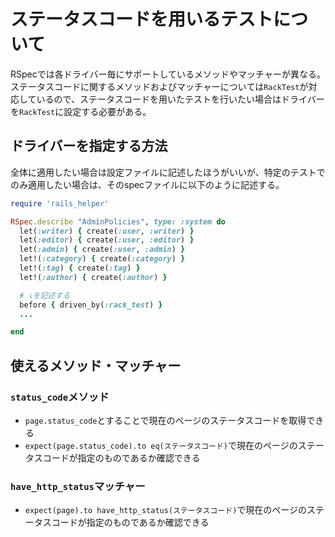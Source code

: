 # ステータスコードを用いるテストについて

RSpecでは各ドライバー毎にサポートしているメソッドやマッチャーが異なる。  
ステータスコードに関するメソッドおよびマッチャーについては`RackTest`が対応しているので、ステータスコードを用いたテストを行いたい場合はドライバーを`RackTest`に設定する必要がある。

## ドライバーを指定する方法
全体に適用したい場合は設定ファイルに記述したほうがいいが、特定のテストでのみ適用したい場合は、そのspecファイルに以下のように記述する。
```rb
require 'rails_helper'

RSpec.describe "AdminPolicies", type: :system do
  let(:writer) { create(:user, :writer) }
  let(:editor) { create(:user, :editor) }
  let(:admin) { create(:user, :admin) }
  let!(:category) { create(:category) }
  let!(:tag) { create(:tag) }
  let!(:author) { create(:author) }

  # ↓を記述する
  before { driven_by(:rack_test) }
  ...

end
```

## 使えるメソッド・マッチャー
### `status_code`メソッド
- `page.status_code`とすることで現在のページのステータスコードを取得できる
- `expect(page.status_code).to eq(ステータスコード)`で現在のページのステータスコードが指定のものであるか確認できる

### `have_http_status`マッチャー
- `expect(page).to have_http_status(ステータスコード)`で現在のページのステータスコードが指定のものであるか確認できる